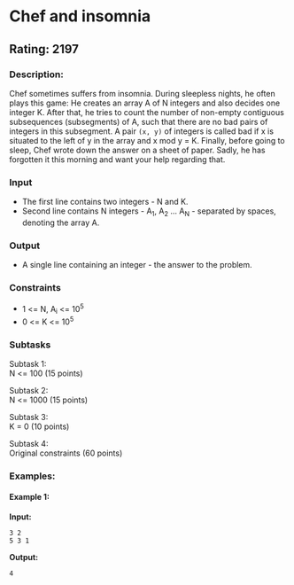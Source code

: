 # Chef and insomnia
## Rating: 2197
### Description:
Chef sometimes suffers from insomnia. During sleepless nights, he often plays this game: He creates an array A of N integers and also decides one integer K. After that, he tries to count the number of non-empty contiguous subsequences (subsegments) of A, such that there are no bad pairs of integers in this subsegment. A pair `(x, y)` of integers is called bad if x is situated to the left of y in the array and x mod y = K. Finally, before going to sleep, Chef wrote down the answer on a sheet of paper. Sadly, he has forgotten it this morning and want your help regarding that.
### Input
- The first line contains two integers - N and K.
- Second line contains N integers - A<sub>1</sub>, A<sub>2</sub> ... A<sub>N</sub> - separated by spaces, denoting the array A.
### Output
- A single line containing an integer - the answer to the problem.

### Constraints
- 1 <= N, A<sub>i</sub> <= 10<sup>5</sup>
- 0 <= K <= 10<sup>5</sup>
### Subtasks
Subtask 1:  
N <= 100 (15 points)

Subtask 2:  
N <= 1000 (15 points)

Subtask 3:  
K = 0 (10 points)

Subtask 4:  
Original constraints (60 points)

### Examples:
#### Example 1:
**Input:**
```
3 2
5 3 1
```
**Output:**
```
4
```